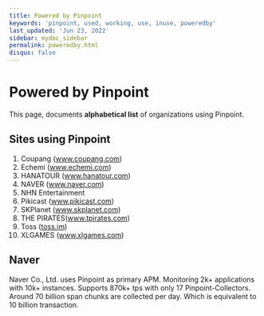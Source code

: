 ```yaml
---
title: Powered by Pinpoint
keywords: 'pinpoint, used, working, use, inuse, poweredby'
last_updated: 'Jun 23, 2022'
sidebar: mydoc_sidebar
permalink: poweredby.html
disqus: false
---
```


# Powered by Pinpoint

This page, documents **alphabetical list** of organizations using Pinpoint.

## Sites using Pinpoint

1. Coupang (www.coupang.com)
2. Echemi (www.echemi.com)
3. HANATOUR (www.hanatour.com)
4. NAVER (www.naver.com)
5. NHN Entertainment
6. Pikicast (www.pikicast.com)
7. SKPlanet (www.skplanet.com)
8. THE PIRATES(www.tpirates.com)
9. Toss ([toss.im](https://toss.im))
10. XLGAMES (www.xlgames.com)

## Naver

Naver Co., Ltd. uses Pinpoint as primary APM. Monitoring 2k+ applications with 10k+ instances. Supports 870k+ tps with only 17 Pinpoint-Collectors. Around 70 billion span chunks are collected per day. Which is equivalent to 10 billion transaction.

